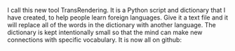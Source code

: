 I call this new tool TransRendering. It is a Python script and dictionary that I have created, to help people learn foreign languages. Give it a text file and it will replace all of the words in the dictionary with another language. The dictionary is kept intentionally small so that the mind can make new connections with specific vocabulary.  It is now all on github: 

